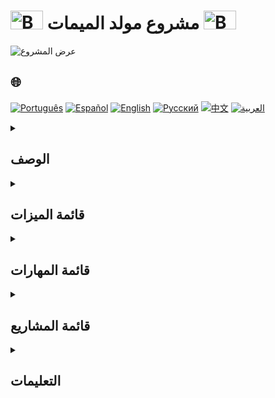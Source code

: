 # <img src="https://cdn-icons-png.flaticon.com/128/5701/5701867.png" alt="Beginner Logo" width="52" height="30" /> مشروع مولد الميمات <img src="https://cdn-icons-png.flaticon.com/128/5701/5701867.png" alt="Beginner Logo" width="52" height="30" />

![عرض المشروع](./gifs/Memegenerator.gif)

## 🌐 
[![Português](https://img.shields.io/badge/Português-green)](https://github.com/SamuelRocha91/memeGenerator/blob/main/README.md) 
[![Español](https://img.shields.io/badge/Español-yellow)](https://github.com/SamuelRocha91/memeGenerator/blob/main/README_es.md) 
[![English](https://img.shields.io/badge/English-blue)](https://github.com/SamuelRocha91/memeGenerator/blob/main/README_en.md) 
[![Русский](https://img.shields.io/badge/Русский-lightgrey)](https://github.com/SamuelRocha91/memeGenerator/blob/main/README_ru.md) 
[![中文](https://img.shields.io/badge/中文-red)](https://github.com/SamuelRocha91/memeGenerator/blob/main/README_ch.md) 
[![العربية](https://img.shields.io/badge/العربية-orange)](https://github.com/SamuelRocha91/memeGenerator/blob/main/README_ar.md)

<details>
  <summary><h2>الوصف</h2></summary>
  هذا مشروع إضافي تم تطويره خلال وحدة **الأساسيات** في دورة **تطوير الويب** في **Trybe**. الهدف الرئيسي هو تطبيق وتعزيز مفاهيم **JavaScript** و **CSS** و **HTML** لإنشاء مولد ميمات بسيط. شمل المشروع تعديل الملفات `script.js` و `index.html` و `style.css`.
</details>

<details>
  <summary><h2>قائمة الميزات</h2></summary>
  التطبيق يسمح بـ:
  - **تحميل صورة**: اختر صورة من جهازك أو استخدم صورة مقترحة.
  - **إضافة نص**: أدخل نصًا مخصصًا فوق الصورة.
  - **إضافة حدود ملونة**: اختر ألوانًا لإضافة حدود للميم.
  - **إنشاء ميمات**: اجمع الخيارات أعلاه لإنشاء الميم المطلوب.
</details>

<details>
  <summary><h2>قائمة المهارات</h2></summary>
  خلال تطوير هذا المشروع، تم تعزيز المهارات التالية:
  1. التعامل مع العناصر في **DOM**.
  2. تطبيق **منطق البرمجة** في سياق حقيقي.
  3. استخدام **الهياكل التكرارية** لمعالجة البيانات.
  4. تنفيذ **الشروط** للتحكم في التدفق.
  5. إنشاء واستخدام **الدوال** لتحقيق التجزئة وإعادة استخدام الشيفرة.
</details>

<details>
  <summary><h2>قائمة المشاريع</h2></summary>
  فيما يلي مشاريع أخرى قمت بتطويرها خلال بداية رحلتي كمطور:
  - 🖥️ [محول ثنائي](https://github.com/SamuelRocha91/Bin2Dec/blob/main/README_ar.md)
  - 🎨 [فن البيكسل](https://github.com/SamuelRocha91/PixelsArt/blob/main/README_ar.md)
  - 📝 [قائمة المهام](https://github.com/SamuelRocha91/TodoList/blob/main/README_ar.md)
  - 🧮 [آلة حاسبة](https://github.com/SamuelRocha91/calculator/blob/main/README_ar.md)
  - 🪐 [كواكب حرب النجوم](https://github.com/SamuelRocha91/javascriptStarWarsPlanets/blob/main/README_ar.md)
</details>

<details>
  <summary><h2>التعليمات</h2></summary>
  1. استنساخ هذا المستودع:
     ```bash
     git clone https://github.com/SamuelRocha91/memeGenerator.git
     ```
  2. انتقل إلى دليل المشروع:
     ```bash
     cd memeGenerator
     ```
  3. افتح ملف `index.html` في متصفحك.
</details>

